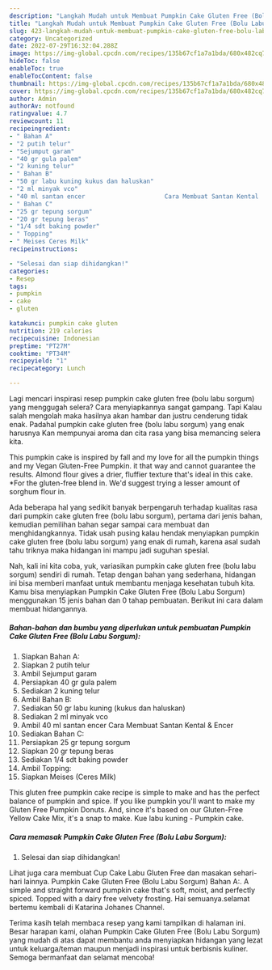 ```yaml
---
description: "Langkah Mudah untuk Membuat Pumpkin Cake Gluten Free (Bolu Labu Sorgum) yang Lezat"
title: "Langkah Mudah untuk Membuat Pumpkin Cake Gluten Free (Bolu Labu Sorgum) yang Lezat"
slug: 423-langkah-mudah-untuk-membuat-pumpkin-cake-gluten-free-bolu-labu-sorgum-yang-lezat
category: Uncategorized
date: 2022-07-29T16:32:04.288Z
image: https://img-global.cpcdn.com/recipes/135b67cf1a7a1bda/680x482cq70/pumpkin-cake-gluten-free-bolu-labu-sorgum-foto-resep-utama.jpg
hideToc: false
enableToc: true
enableTocContent: false
thumbnail: https://img-global.cpcdn.com/recipes/135b67cf1a7a1bda/680x482cq70/pumpkin-cake-gluten-free-bolu-labu-sorgum-foto-resep-utama.jpg
cover: https://img-global.cpcdn.com/recipes/135b67cf1a7a1bda/680x482cq70/pumpkin-cake-gluten-free-bolu-labu-sorgum-foto-resep-utama.jpg
author: Admin
authorAv: notfound
ratingvalue: 4.7
reviewcount: 11
recipeingredient:
- " Bahan A"
- "2 putih telur"
- "Sejumput garam"
- "40 gr gula palem"
- "2 kuning telur"
- " Bahan B"
- "50 gr labu kuning kukus dan haluskan"
- "2 ml minyak vco"
- "40 ml santan encer                      Cara Membuat Santan Kental  Encer"
- " Bahan C"
- "25 gr tepung sorgum"
- "20 gr tepung beras"
- "1/4 sdt baking powder"
- " Topping"
- " Meises Ceres Milk"
recipeinstructions:

- "Selesai dan siap dihidangkan!"
categories:
- Resep
tags:
- pumpkin
- cake
- gluten

katakunci: pumpkin cake gluten 
nutrition: 219 calories
recipecuisine: Indonesian
preptime: "PT27M"
cooktime: "PT34M"
recipeyield: "1"
recipecategory: Lunch

---
```



Lagi mencari inspirasi resep pumpkin cake gluten free (bolu labu sorgum) yang menggugah selera? Cara menyiapkannya sangat gampang. Tapi Kalau salah mengolah maka hasilnya akan hambar dan justru cenderung tidak enak. Padahal pumpkin cake gluten free (bolu labu sorgum) yang enak harusnya Kan mempunyai aroma dan cita rasa yang bisa memancing selera kita.


This pumpkin cake is inspired by fall and my love for all the pumpkin things and my Vegan Gluten-Free Pumpkin. it that way and cannot guarantee the results. Almond flour gives a drier, fluffier texture that&#39;s ideal in this cake. *For the gluten-free blend in. We&#39;d suggest trying a lesser amount of sorghum flour in.

Ada beberapa hal yang sedikit banyak berpengaruh terhadap kualitas rasa dari pumpkin cake gluten free (bolu labu sorgum), pertama dari jenis bahan, kemudian pemilihan bahan segar sampai cara membuat dan menghidangkannya. Tidak usah pusing kalau hendak menyiapkan pumpkin cake gluten free (bolu labu sorgum) yang enak di rumah, karena asal sudah tahu triknya maka hidangan ini mampu jadi suguhan spesial.


Nah, kali ini kita coba, yuk, variasikan pumpkin cake gluten free (bolu labu sorgum) sendiri di rumah. Tetap dengan bahan yang sederhana, hidangan ini bisa memberi manfaat untuk membantu menjaga kesehatan tubuh kita. Kamu bisa menyiapkan Pumpkin Cake Gluten Free (Bolu Labu Sorgum) menggunakan 15 jenis bahan dan 0 tahap pembuatan. Berikut ini cara dalam membuat hidangannya.

<!--inarticleads1-->

##### Bahan-bahan dan bumbu yang diperlukan untuk pembuatan Pumpkin Cake Gluten Free (Bolu Labu Sorgum):

1. Siapkan  Bahan A:
1. Siapkan 2 putih telur
1. Ambil Sejumput garam
1. Persiapkan 40 gr gula palem
1. Sediakan 2 kuning telur
1. Ambil  Bahan B:
1. Sediakan 50 gr labu kuning (kukus dan haluskan)
1. Sediakan 2 ml minyak vco
1. Ambil 40 ml santan encer                      Cara Membuat Santan Kental &amp; Encer
1. Sediakan  Bahan C:
1. Persiapkan 25 gr tepung sorgum
1. Siapkan 20 gr tepung beras
1. Sediakan 1/4 sdt baking powder
1. Ambil  Topping:
1. Siapkan  Meises (Ceres Milk)


This gluten free pumpkin cake recipe is simple to make and has the perfect balance of pumpkin and spice. If you like pumpkin you&#39;ll want to make my Gluten Free Pumpkin Donuts. And, since it&#39;s based on our Gluten-Free Yellow Cake Mix, it&#39;s a snap to make. Kue labu kuning - Pumpkin cake. 

<!--inarticleads2-->

##### Cara memasak Pumpkin Cake Gluten Free (Bolu Labu Sorgum):


1. Selesai dan siap dihidangkan!

Lihat juga cara membuat Cup Cake Labu Gluten Free dan masakan sehari-hari lainnya. Pumpkin Cake Gluten Free (Bolu Labu Sorgum) Bahan A:. A simple and straight forward pumpkin cake that&#39;s soft, moist, and perfectly spiced. Topped with a dairy free velvety frosting. Hai semuanya.selamat bertemu kembali di Katarina Johanes Channel. 

Terima kasih telah membaca resep yang kami tampilkan di halaman ini. Besar harapan kami, olahan Pumpkin Cake Gluten Free (Bolu Labu Sorgum) yang mudah di atas dapat membantu anda menyiapkan hidangan yang lezat untuk keluarga/teman maupun menjadi inspirasi untuk berbisnis kuliner. Semoga bermanfaat dan selamat mencoba!
